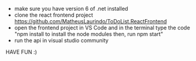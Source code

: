 - make sure you have version 6 of .net installed
- clone the react frontend project https://github.com/MatheusLaurindo/ToDoList.ReactFrontend
- open the frontend project in VS Code and in the terminal type the code "npm install to install the node modules then, run npm start"
- run the api in visual studio community

HAVE FUN :)
